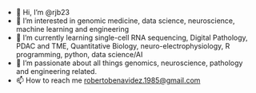 - 👋 Hi, I’m @rjb23
- 👀 I’m interested in genomic medicine, data science, neuroscience, machine learning and engineering
- 🌱 I’m currently learning single-cell RNA sequencing, Digital Pathology, PDAC and TME, Quantitative Biology, neuro-electrophysiology, R programming, python, data science/AI
- 💞️ I’m passionate about all things genomics, neuroscience, pathology and engineering related.
- 📫 How to reach me  robertobenavidez.1985@gmail.com

<!---
rjb23/rjb23 is a ✨ special ✨ repository because its `README.md` (this file) appears on your GitHub profile.
You can click the Preview link to take a look at your changes.
--->
